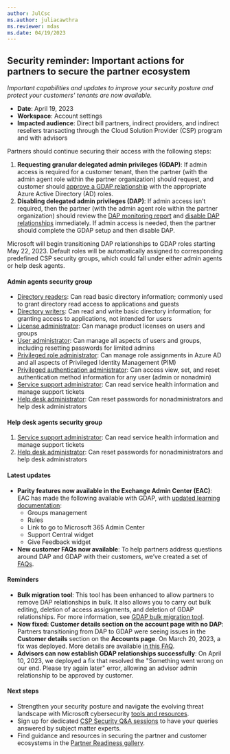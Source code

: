 ```yaml
---
author: JulCsc
ms.author: juliacawthra
ms.reviewer: mdas
ms.date: 04/19/2023
---
```


## Security reminder: Important actions for partners to secure the partner ecosystem

*Important capabilities and updates to improve your security posture and protect your customers' tenants are now available.*

- **Date**: April 19, 2023
- **Workspace**: Account settings
- **Impacted audience**: Direct bill partners, indirect providers, and indirect resellers transacting through the Cloud Solution Provider (CSP) program and with advisors

Partners should continue securing their access with the following steps:

1. **Requesting granular delegated admin privileges (GDAP)**: If admin access is required for a customer tenant, then the partner (with the admin agent role within the partner organization) should request, and customer should [approve a GDAP relationship](../../../gdap-customer-approval.md) with the appropriate Azure Active Directory (AD) roles.
1. **Disabling delegated admin privileges (DAP)**: If admin access isn’t required, then the partner (with the admin agent role within the partner organization) should review the [DAP monitoring report](../../../dap-monitor-self-serve-removal.md#dap-monitoring-and-self-service-removal) and [disable DAP relationships](../../../dap-monitor-self-serve-removal.md) immediately. If admin access is needed, then the partner should complete the GDAP setup and then disable DAP.

Microsoft will begin transitioning DAP relationships to GDAP roles starting May 22, 2023. Default roles will be automatically assigned to corresponding predefined CSP security groups, which could fall under either admin agents or help desk agents.

#### Admin agents security group

- [Directory readers](/azure/active-directory/roles/permissions-reference#directory-readers): Can read basic directory information; commonly used to grant directory read access to applications and guests
- [Directory writers](/azure/active-directory/roles/permissions-reference#directory-writers): Can read and write basic directory information; for granting access to applications, not intended for users
- [License administrator](/azure/active-directory/roles/permissions-reference#license-administrator): Can manage product licenses on users and groups
- [User administrator](/azure/active-directory/roles/permissions-reference#user-administrator): Can manage all aspects of users and groups, including resetting passwords for limited admins
- [Privileged role administrator](/azure/active-directory/roles/permissions-reference#privileged-role-administrator): Can manage role assignments in Azure AD and all aspects of Privileged Identity Management (PIM)
- [Privileged authentication administrator](/azure/active-directory/roles/permissions-reference#privileged-authentication-administrator): Can access view, set, and reset authentication method information for any user (admin or nonadmin)
- [Service support administrator](/azure/active-directory/roles/permissions-reference#service-support-administrator): Can read service health information and manage support tickets
- [Help desk administrator](/azure/active-directory/roles/permissions-reference#helpdesk-administrator): Can reset passwords for nonadministrators and help desk administrators

#### Help desk agents security group

1. [Service support administrator](/azure/active-directory/roles/permissions-reference#service-support-administrator): Can read service health information and manage support tickets
2. [Help desk administrator](/azure/active-directory/roles/permissions-reference#helpdesk-administrator): Can reset passwords for nonadministrators and help desk administrators

#### Latest updates

- **Parity features now available in the Exchange Admin Center (EAC)**: EAC has made the following available with GDAP, with [updated learning documentation](../../../gdap-supported-workloads.md#exchange-admin-center):
  - Groups management
  - Rules
  - Link to go to Microsoft 365 Admin Center
  - Support Central widget
  - Give Feedback widget
- **New customer FAQs now available**: To help partners address questions around DAP and GDAP with their customers, we’ve created a set of [FAQs](../../../gdap-migration-faq.md).

#### Reminders

- **Bulk migration tool**: This tool has been enhanced to allow partners to remove DAP relationships in bulk. It also allows you to carry out bulk editing, deletion of access assignments, and deletion of GDAP relationships. For more information, see [GDAP bulk migration tool](../../../gdap-bulk-migration-tool.md).
- **Now fixed: Customer details section on the account page with no DAP**: Partners transitioning from DAP to GDAP were seeing issues in the **Customer details** section on the **Accounts page**. On March 20, 2023, a fix was deployed. More details are available [in this FAQ](../../../gdap-faq.md#why-is-the-company-details-section-in-the-account-page-under-customers-no-longer-displaying-details-when-dap-is-removed).
- **Advisors can now establish GDAP relationships successfully**: On April 10, 2023, we deployed a fix that resolved the "Something went wrong on our end. Please try again later" error, allowing an advisor admin relationship to be approved by customer.

#### Next steps

- Strengthen your security posture and navigate the evolving threat landscape with Microsoft cybersecurity [tools and resources](https://partner.microsoft.com/partnership/partner/security).
- Sign up for dedicated [CSP Security Q&A sessions](https://globalpbocomm.eventbuilder.com/GranularDelegatedAdminPrivilegesinCSPQASession) to have your queries answered by subject matter experts.
- Find guidance and resources in securing the partner and customer ecosystems in the [Partner Readiness gallery](https://partner.microsoft.com/resources/collection/granular-delegated-admin-privileges#/).
